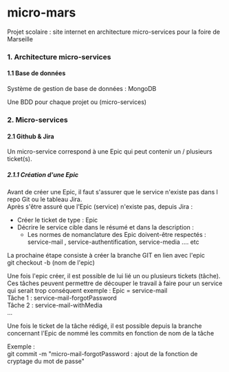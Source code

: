 # micro-mars
Projet scolaire : site internet en architecture micro-services pour la foire de Marseille  

### 1. Architecture micro-services   

#### 1.1 Base de données   

Système de gestion de base de données : MongoDB   

Une BDD pour chaque projet ou (micro-services)  

### 2. Micro-services   

#### 2.1 Github & Jira  

Un micro-service correspond à une Epic qui peut contenir un / plusieurs ticket(s).  

##### 2.1.1 Création d'une Epic 

Avant de créer une Epic, il faut s'assurer que le service n'existe pas dans l repo Git ou le tableau Jira.   
Après s'être assuré que l'Epic (service) n'existe pas, depuis Jira : 
- Créer le ticket de type : Epic
- Décrire le service cible dans le résumé et dans la description :
  - Les normes de nomanclature des Epic doivent-être respectés : service-mail , service-authentification, service-media .... etc

La prochaine étape consiste à créer la branche GIT en lien avec l'epic  
git checkout -b (nom de l'epic)  

Une fois l'epic créer, il est possible de lui lié un ou plusieurs tickets (tâche).
Ces tâches peuvent permettre de découper le travail à faire pour un service qui serait trop conséquent exemple : 
Epic = service-mail  
Tâche 1 : service-mail-forgotPassword  
Tâche 2 : service-mail-withMedia   
...  

Une fois le ticket de la tâche rédigé, il est possible depuis la branche concernant l'Epic de nommé les commits en fonction de nom de la tâche 

Exemple :  
git commit -m "micro-mail-forgotPassword : ajout de la fonction de cryptage du mot de passe"  












